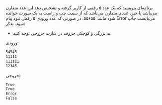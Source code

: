 برنامه‌ای بنویسید که یک عدد ۵ رقمی از کاربر گرفته و تشخیص دهد این عدد متقارن می‌باشد یا خیر، عددی متقارن می‌باشد که از سمت چپ و راست به یک صورت خوانده شود مانند: ۵۵۶۵۵. در صورتی که عدد ورودی ۵ رقمی نبود پیام Error می‌بایست چاپ شود.
تذکر:
* به بزرگی و کوچکی حروف در عبارت خروجی توجه کنید.

ورودی:

```sh
54545
11111
111111
12345
```

خروجی:

```sh
True
True
Error
False
```